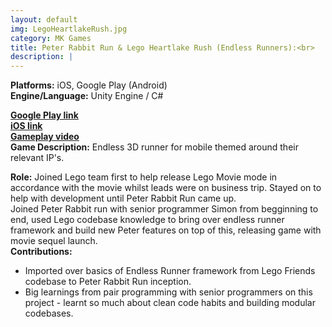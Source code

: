 ```yaml
---
layout: default
img: LegoHeartlakeRush.jpg
category: MK Games
title: Peter Rabbit Run & Lego Heartlake Rush (Endless Runners):<br>
description: |
---
```

**Platforms:** iOS, Google Play (Android) <br>
**Engine/Language:** Unity Engine / C# <br>

<a href="https://play.google.com/store/apps/details?id=com.mattel.barbiesparkleblastkids&hl=en_AU">**Google Play link**</a> <br>
<a href="https://apps.apple.com/us/app/barbie-fashion-closet/id1246820069">**iOS link**</a> <br>
<a href="https://www.youtube.com/watch?v=v0Bw7X6YlIs&ab_channel=Barbie">**Gameplay video**</a> <br>
**Game Description:** Endless 3D runner for mobile themed around their relevant IP's.  <br>

**Role:** Joined Lego team first to help release Lego Movie mode in accordance with the movie whilst leads were on business trip. Stayed on to help with development until Peter Rabbit Run came up.  <br>
Joined Peter Rabbit run with senior programmer Simon from begginning to end, used Lego codebase knowledge to bring over endless runner framework and build new Peter features on top of this, releasing game with movie sequel launch. <br>
**Contributions:** <br>
- Imported over basics of Endless Runner framework from Lego Friends codebase to Peter Rabbit Run inception. <br>
- Big learnings from pair programming with senior programmers on this project - learnt so much about clean code habits and building modular codebases. <br>
